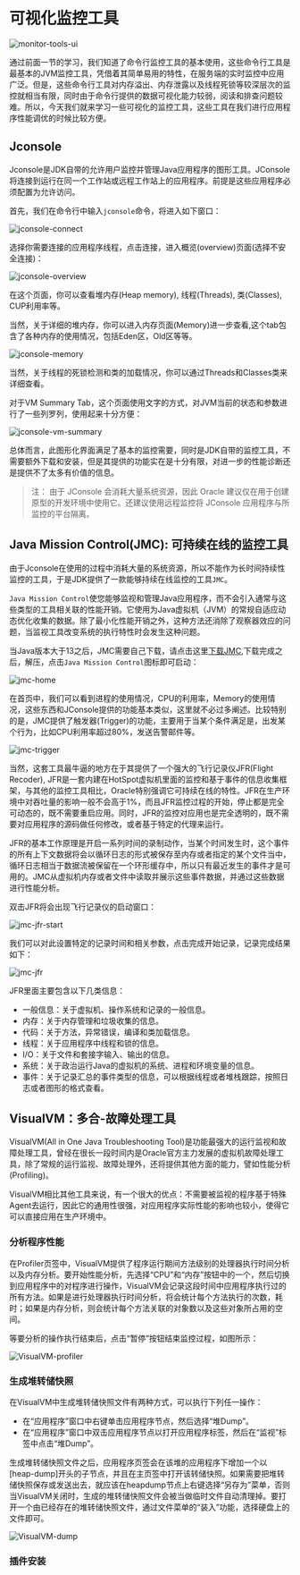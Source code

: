 # 可视化监控工具

![monitor-tools-ui](https://i.loli.net/2021/05/15/KEPYjNwqCTpdWQ6.jpg)

通过前面一节的学习，我们知道了命令行监控工具的基本使用，这些命令行工具是最基本的JVM监控工具，凭借着其简单易用的特性，在服务端的实时监控中应用广泛。但是，这些命令行工具对内存溢出、内存泄露以及线程死锁等较深层次的监控就相当有限，同时由于命令行提供的数据可视化能力较弱，阅读和排查问题较难。所以，今天我们就来学习一些可视化的监控工具，这些工具在我们进行应用程序性能调优的时候比较方便。

## Jconsole

Jconsole是JDK自带的允许用户监控并管理Java应用程序的图形工具。JConsole将连接到运行在同一个工作站或远程工作站上的应用程序。前提是这些应用程序必须配置为允许访问。

首先，我们在命令行中输入`jconsole`命令，将进入如下窗口：

![jconsole-connect](https://i.loli.net/2021/05/15/R9zb5AqBSUfltHa.jpg)

选择你需要连接的应用程序线程，点击连接，进入概览(overview)页面(选择不安全连接)：

![jconsole-overview](https://i.loli.net/2021/05/15/Asb6qxRcvmOueQ7.jpg)

在这个页面，你可以查看堆内存(Heap memory), 线程(Threads), 类(Classes), CUP利用率等。

当然，关于详细的堆内存，你可以进入内存页面(Memory)进一步查看,这个tab包含了各种内存的使用情况，包括Eden区，Old区等等。

![jconsole-memory](https://i.loli.net/2021/05/15/iu2UsyxBkW7A6O4.jpg)

当然，关于线程的死锁检测和类的加载情况，你可以通过Threads和Classes类来详细查看。

对于VM Summary Tab，这个页面使用文字的方式，对JVM当前的状态和参数进行了一些列罗列，使用起来十分方便：

![jconsole-vm-summary](https://i.loli.net/2021/05/15/LUeQZXBAiahbKDR.jpg)

总体而言，此图形化界面满足了基本的监控需要，同时是JDK自带的监控工具，不需要额外下载和安装，但是其提供的功能实在是十分有限，对进一步的性能诊断还是提供不了太多有价值的信息。

> 注： 由于 JConsole 会消耗大量系统资源，因此 Oracle 建议仅在用于创建原型的开发环境中使用它。还建议使用远程监控将 JConsole 应用程序与所监控的平台隔离。

## Java Mission Control(JMC): 可持续在线的监控工具

由于Jconsole在使用的过程中消耗大量的系统资源，所以不能作为长时间持续性监控的工具，于是JDK提供了一款能够持续在线监控的工具`JMC`。

`Java Mission Control`使您能够监视和管理Java应用程序，而不会引入通常与这些类型的工具相关联的性能开销。它使用为Java虚拟机（JVM）的常规自适应动态优化收集的数据。除了最小化性能开销之外，这种方法还消除了观察器效应的问题，当监视工具改变系统的执行特性时会发生这种问题。

当Java版本大于13之后，JMC需要自己下载，请点击这里[下载JMC](https://www.oracle.com/java/technologies/javase/products-jmc8-downloads.html),下载完成之后，解压，点击`Java Mission Control`图标即可启动：

![jmc-home](https://i.loli.net/2021/05/15/E3T4wfd8bSIoshx.jpg)

在首页中，我们可以看到进程的使用情况，CPU的利用率，Memory的使用情况，这些东西和JConsole提供的功能基本类似，这里就不必过多阐述。比较特别的是，JMC提供了触发器(Trigger)的功能，主要用于当某个条件满足是，出发某个行为，比如CPU利用率超过80%，发送告警邮件等。

![jmc-trigger](https://i.loli.net/2021/05/15/F7WMp3NUxkfVez4.jpg)

当然，这套工具最牛逼的地方在于其提供了一个强大的飞行记录仪JFR(Flight Recoder), JFR是一套内建在HotSpot虚拟机里面的监控和基于事件的信息收集框架，与其他的监控工具相比，Oracle特别强调它可持续在线的特性。JFR在生产环境中对吞吐量的影响一般不会高于1%，而且JFR监控过程的开始，停止都是完全可动态的，既不需要重启应用。同时，JFR的监控对应用也是完全透明的，既不需要对应用程序的源码做任何修改，或者基于特定的代理来运行。

JFR的基本工作原理是开启一系列时间的录制动作，当某个时间发生时，这个事件的所有上下文数据将会以循环日志的形式被保存至内存或者指定的某个文件当中，循环日志相当于数据流被保留在一个环形缓存中，所以只有最近发生的事件才是可用的。JMC从虚拟机内存或者文件中读取并展示这些事件数据，并通过这些数据进行性能分析。

双击JFR将会出现飞行记录仪的启动窗口：

![jmc-jfr-start](https://i.loli.net/2021/05/15/sJxGXdnk2wqPmBQ.jpg)

我们可以对此设置特定的记录时间和相关参数，点击完成开始记录，记录完成结果如下：

![jmc-jfr](https://i.loli.net/2021/05/15/i7OVAkLTHgaQuNs.jpg)

JFR里面主要包含以下几类信息：

* 一般信息：关于虚拟机、操作系统和记录的一般信息。
* 内存：关于内存管理和垃圾收集的信息。
* 代码：关于方法，异常错误，编译和类加载信息。
* 线程：关于应用程序中线程和锁的信息。
* I/O：关于文件和套接字输入、输出的信息。
* 系统：关于政治运行Java的虚拟机的系统、进程和环境变量的信息。
* 事件：关于记录汇总的事件类型的信息，可以根据线程或者堆栈跟踪，按照日志或者图形的格式查看。

## VisualVM：多合-故障处理工具

VisualVM(All in One Java Troubleshooting Tool)是功能最强大的运行监视和故障处理工具，曾经在很长一段时间内是Oracle官方主力发展的虚拟机故障处理工具，除了常规的运行监视、故障处理外，还将提供其他方面的能力，譬如性能分析(Profiling)。

VisualVM相比其他工具来说，有一个很大的优点：不需要被监视的程序基于特殊Agent去运行，因此它的通用性很强，对应用程序实际性能的影响也较小，使得它可以直接应用在生产环境中。

### 分析程序性能

在Profiler页签中，VisualVM提供了程序运行期间方法级别的处理器执行时间分析以及内存分析。要开始性能分析，先选择“CPU”和“内存”按钮中的一个，然后切换到应用程序中的对程序进行操作，VisualVM会记录这段时间中应用程序执行过的所有方法。如果是进行处理器执行时间分析，将会统计每个方法执行的次数，耗时；如果是内存分析，则会统计每个方法关联的对象数以及这些对象所占用的空间。

等要分析的操作执行结束后，点击“暂停”按钮结束监控过程，如图所示：

![VisualVM-profiler](...)

### 生成堆转储快照

在VisualVM中生成堆转储快照文件有两种方式，可以执行下列任一操作：
* 在“应用程序”窗口中右键单击应用程序节点，然后选择“堆Dump”。
* 在“应用程序”窗口中双击应用程序节点以打开应用程序标签，然后在“监视”标签中点击“堆Dump”。

生成堆转储快照文件之后，应用程序页签会在该堆的应用程序下增加一个以[heap-dump]开头的子节点，并且在主页签中打开该转储快照。如果需要把堆转储快照保存或发送出去，就应该在heapdump节点上右键选择“另存为”菜单，否则当VisualVM关闭时，生成的堆转储快照文件会被当做临时文件自动清理掉。要打开一个由已经存在的堆转储快照文件，通过文件菜单的“装入”功能，选择硬盘上的文件即可。

![VisualVM-dump](....)

### 插件安装






